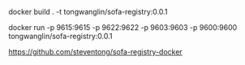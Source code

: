 docker build . -t tongwanglin/sofa-registry:0.0.1

docker run -p 9615:9615 -p 9622:9622 -p 9603:9603 -p 9600:9600 tongwanglin/sofa-registry:0.0.1

https://github.com/steventong/sofa-registry-docker